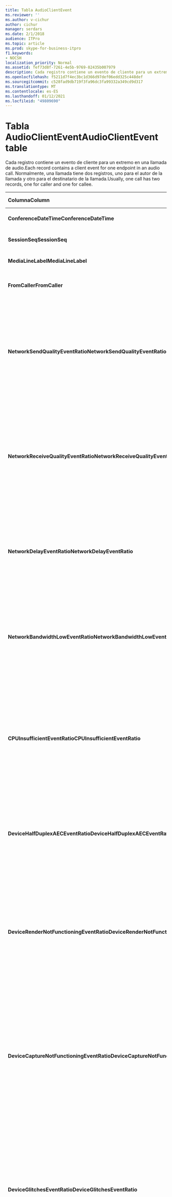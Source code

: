 ```yaml
---
title: Tabla AudioClientEvent
ms.reviewer: ''
ms.author: v-cichur
author: cichur
manager: serdars
ms.date: 2/1/2018
audience: ITPro
ms.topic: article
ms.prod: skype-for-business-itpro
f1.keywords:
- NOCSH
localization_priority: Normal
ms.assetid: fef73d8f-7261-4e5b-9769-82435b007979
description: Cada registro contiene un evento de cliente para un extremo en una llamada de audio. Normalmente, una llamada tiene dos registros, uno para el autor de la llamada y otro para el destinatario de la llamada.
ms.openlocfilehash: f5211d7f4ec3bc1d366d97def06edd325c448def
ms.sourcegitcommit: c528fad9db719f3fa96dc3fa99332a349cd9d317
ms.translationtype: MT
ms.contentlocale: es-ES
ms.lasthandoff: 01/12/2021
ms.locfileid: "49809690"
---
```

# <a name="audioclientevent-table"></a><span data-ttu-id="ed7ad-104">Tabla AudioClientEvent</span><span class="sxs-lookup"><span data-stu-id="ed7ad-104">AudioClientEvent table</span></span>
 
<span data-ttu-id="ed7ad-105">Cada registro contiene un evento de cliente para un extremo en una llamada de audio.</span><span class="sxs-lookup"><span data-stu-id="ed7ad-105">Each record contains a client event for one endpoint in an audio call.</span></span> <span data-ttu-id="ed7ad-106">Normalmente, una llamada tiene dos registros, uno para el autor de la llamada y otro para el destinatario de la llamada.</span><span class="sxs-lookup"><span data-stu-id="ed7ad-106">Usually, one call has two records, one for caller and one for callee.</span></span>
  
|<span data-ttu-id="ed7ad-107">**Columna**</span><span class="sxs-lookup"><span data-stu-id="ed7ad-107">**Column**</span></span>|<span data-ttu-id="ed7ad-108">**Tipo de datos**</span><span class="sxs-lookup"><span data-stu-id="ed7ad-108">**Data Type**</span></span>|<span data-ttu-id="ed7ad-109">**Clave/índice**</span><span class="sxs-lookup"><span data-stu-id="ed7ad-109">**Key/Index**</span></span>|<span data-ttu-id="ed7ad-110">**Detalles**</span><span class="sxs-lookup"><span data-stu-id="ed7ad-110">**Details**</span></span>|
|:-----|:-----|:-----|:-----|
|<span data-ttu-id="ed7ad-111">**ConferenceDateTime**</span><span class="sxs-lookup"><span data-stu-id="ed7ad-111">**ConferenceDateTime**</span></span> <br/> |<span data-ttu-id="ed7ad-112">datetime</span><span class="sxs-lookup"><span data-stu-id="ed7ad-112">datetime</span></span>  <br/> |<span data-ttu-id="ed7ad-113">Principal</span><span class="sxs-lookup"><span data-stu-id="ed7ad-113">Primary</span></span>  <br/> |<span data-ttu-id="ed7ad-114">Referencia de la [tabla MediaLine](medialine-0.md).</span><span class="sxs-lookup"><span data-stu-id="ed7ad-114">Referenced from the [MediaLine table](medialine-0.md).</span></span>  <br/> |
|<span data-ttu-id="ed7ad-115">**SessionSeq**</span><span class="sxs-lookup"><span data-stu-id="ed7ad-115">**SessionSeq**</span></span> <br/> |<span data-ttu-id="ed7ad-116">entero</span><span class="sxs-lookup"><span data-stu-id="ed7ad-116">int</span></span>  <br/> |<span data-ttu-id="ed7ad-117">Principal</span><span class="sxs-lookup"><span data-stu-id="ed7ad-117">Primary</span></span>  <br/> |<span data-ttu-id="ed7ad-118">Referencia de la [tabla MediaLine](medialine-0.md).</span><span class="sxs-lookup"><span data-stu-id="ed7ad-118">Referenced from the [MediaLine table](medialine-0.md).</span></span>  <br/> |
|<span data-ttu-id="ed7ad-119">**MediaLineLabel**</span><span class="sxs-lookup"><span data-stu-id="ed7ad-119">**MediaLineLabel**</span></span> <br/> |<span data-ttu-id="ed7ad-120">tinyint</span><span class="sxs-lookup"><span data-stu-id="ed7ad-120">tinyint</span></span>  <br/> |<span data-ttu-id="ed7ad-121">Principal</span><span class="sxs-lookup"><span data-stu-id="ed7ad-121">Primary</span></span>  <br/> |<span data-ttu-id="ed7ad-122">Referencia de la [tabla MediaLine](medialine-0.md).</span><span class="sxs-lookup"><span data-stu-id="ed7ad-122">Referenced from the [MediaLine table](medialine-0.md).</span></span>  <br/> |
|<span data-ttu-id="ed7ad-123">**FromCaller**</span><span class="sxs-lookup"><span data-stu-id="ed7ad-123">**FromCaller**</span></span> <br/> |<span data-ttu-id="ed7ad-124">bit</span><span class="sxs-lookup"><span data-stu-id="ed7ad-124">bit</span></span>  <br/> |<span data-ttu-id="ed7ad-125">Principal</span><span class="sxs-lookup"><span data-stu-id="ed7ad-125">Primary</span></span>  <br/> |<span data-ttu-id="ed7ad-126">0: datos del destinatario de la llamada</span><span class="sxs-lookup"><span data-stu-id="ed7ad-126">0: Callee's data</span></span>  <br/> <span data-ttu-id="ed7ad-127">1: Datos del autor de la llamada</span><span class="sxs-lookup"><span data-stu-id="ed7ad-127">1: Caller's data</span></span>  <br/> |
|<span data-ttu-id="ed7ad-128">**NetworkSendQualityEventRatio**</span><span class="sxs-lookup"><span data-stu-id="ed7ad-128">**NetworkSendQualityEventRatio**</span></span> <br/> |<span data-ttu-id="ed7ad-129">decimal(5,2)</span><span class="sxs-lookup"><span data-stu-id="ed7ad-129">decimal(5,2)</span></span>  <br/> | <br/> |<span data-ttu-id="ed7ad-130">Porcentaje de sesión en la que se deseó el evento NetworkSendQuality para el estado "Bad".</span><span class="sxs-lookup"><span data-stu-id="ed7ad-130">Percentage of session the NetworkSendQuality event was fired for 'Bad' state.</span></span>  <br/> <span data-ttu-id="ed7ad-131">La calidad de la red en términos de vibración o pérdida de paquetes es grave y afecta a la calidad del audio que se envía.</span><span class="sxs-lookup"><span data-stu-id="ed7ad-131">Network quality in terms of jitter or packet loss is severe and impacting the quality of audio being sent.</span></span>  <br/> |
|<span data-ttu-id="ed7ad-132">**NetworkReceiveQualityEventRatio**</span><span class="sxs-lookup"><span data-stu-id="ed7ad-132">**NetworkReceiveQualityEventRatio**</span></span> <br/> |<span data-ttu-id="ed7ad-133">decimal(5,2)</span><span class="sxs-lookup"><span data-stu-id="ed7ad-133">decimal(5,2)</span></span>  <br/> | <br/> |<span data-ttu-id="ed7ad-134">Porcentaje de sesión en la que se deseó el evento ReceiveSendQuality para el estado "Bad".</span><span class="sxs-lookup"><span data-stu-id="ed7ad-134">Percentage of session the ReceiveSendQuality event was fired for 'Bad' state.</span></span>  <br/> <span data-ttu-id="ed7ad-135">La calidad de la red en términos de vibración o pérdida de paquetes es grave y afecta a la calidad del audio que se recibe.</span><span class="sxs-lookup"><span data-stu-id="ed7ad-135">Network quality in terms of jitter or packet loss is severe and impacting the quality of audio being received.</span></span>  <br/> |
|<span data-ttu-id="ed7ad-136">**NetworkDelayEventRatio**</span><span class="sxs-lookup"><span data-stu-id="ed7ad-136">**NetworkDelayEventRatio**</span></span> <br/> |<span data-ttu-id="ed7ad-137">decimal(5,2)</span><span class="sxs-lookup"><span data-stu-id="ed7ad-137">decimal(5,2)</span></span>  <br/> | <br/> |<span data-ttu-id="ed7ad-138">Porcentaje de sesión en la que se deseó el evento Delay para el estado "Bad".</span><span class="sxs-lookup"><span data-stu-id="ed7ad-138">Percentage of session the Delay event was fired for 'Bad' state.</span></span> <span data-ttu-id="ed7ad-139">La latencia de red es grave y afecta a la experiencia al impedir la comunicación interactiva</span><span class="sxs-lookup"><span data-stu-id="ed7ad-139">Network latency is severe and impacting the experience by preventing interactive communication</span></span>  <br/> |
|<span data-ttu-id="ed7ad-140">**NetworkBandwidthLowEventRatio**</span><span class="sxs-lookup"><span data-stu-id="ed7ad-140">**NetworkBandwidthLowEventRatio**</span></span> <br/> |<span data-ttu-id="ed7ad-141">decimal(5,2)</span><span class="sxs-lookup"><span data-stu-id="ed7ad-141">decimal(5,2)</span></span>  <br/> | <br/> |<span data-ttu-id="ed7ad-142">Porcentaje de sesión en la que se deseó el evento LowBandwidth para el estado "Bad".</span><span class="sxs-lookup"><span data-stu-id="ed7ad-142">Percentage of session the LowBandwidth event was fired for 'Bad' state.</span></span> <span data-ttu-id="ed7ad-143">El ancho de banda disponible no es suficiente para una experiencia de voz aceptable.</span><span class="sxs-lookup"><span data-stu-id="ed7ad-143">The available bandwidth is insufficient for an acceptable voice experience.</span></span>  <br/> |
|<span data-ttu-id="ed7ad-144">**CPUInsufficientEventRatio**</span><span class="sxs-lookup"><span data-stu-id="ed7ad-144">**CPUInsufficientEventRatio**</span></span> <br/> |<span data-ttu-id="ed7ad-145">decimal(5,2)</span><span class="sxs-lookup"><span data-stu-id="ed7ad-145">decimal(5,2)</span></span>  <br/> | <br/> |<span data-ttu-id="ed7ad-146">Porcentaje de sesión en la que se deseó el evento de CPU insuficiente para el estado "Mal".</span><span class="sxs-lookup"><span data-stu-id="ed7ad-146">Percentage of session the insufficient CPU event was fired for 'Bad' state.</span></span> <span data-ttu-id="ed7ad-147">No hay suficientes ciclos de CPU para el procesamiento con las modalidades y aplicaciones actuales en uso.</span><span class="sxs-lookup"><span data-stu-id="ed7ad-147">There are insufficient CPU cycles for processing with the current modalities and applications in use.</span></span> <span data-ttu-id="ed7ad-148">Esto provoca distorsión con el canal de audio.</span><span class="sxs-lookup"><span data-stu-id="ed7ad-148">This causes distortions with the audio channel.</span></span>  <br/> |
|<span data-ttu-id="ed7ad-149">**DeviceHalfDuplexAECEventRatio**</span><span class="sxs-lookup"><span data-stu-id="ed7ad-149">**DeviceHalfDuplexAECEventRatio**</span></span> <br/> |<span data-ttu-id="ed7ad-150">decimal(5,2)</span><span class="sxs-lookup"><span data-stu-id="ed7ad-150">decimal(5,2)</span></span>  <br/> | <br/> |<span data-ttu-id="ed7ad-151">Porcentaje de sesión en la que se deseó el evento DeviceHalfDuplexAEC para el estado "Bad".</span><span class="sxs-lookup"><span data-stu-id="ed7ad-151">Percentage of session the DeviceHalfDuplexAEC event was fired for 'Bad' state.</span></span> <span data-ttu-id="ed7ad-152">Para evitar el eco, el sistema ha entrar en el dúplex medio.</span><span class="sxs-lookup"><span data-stu-id="ed7ad-152">In order to prevent echo, the system has enter half duplex.</span></span>  <br/> |
|<span data-ttu-id="ed7ad-153">**DeviceRenderNotFunctioningEventRatio**</span><span class="sxs-lookup"><span data-stu-id="ed7ad-153">**DeviceRenderNotFunctioningEventRatio**</span></span> <br/> |<span data-ttu-id="ed7ad-154">decimal(5,2)</span><span class="sxs-lookup"><span data-stu-id="ed7ad-154">decimal(5,2)</span></span>  <br/> | <br/> |<span data-ttu-id="ed7ad-155">Porcentaje de sesión en la que se deseó el evento DeviceRenderNotFunctioning para el estado "Bad".</span><span class="sxs-lookup"><span data-stu-id="ed7ad-155">Percentage of session the DeviceRenderNotFunctioning event was fired for 'Bad' state.</span></span> <span data-ttu-id="ed7ad-156">El dispositivo de representación que se usa actualmente para la sesión no funciona correctamente.</span><span class="sxs-lookup"><span data-stu-id="ed7ad-156">The render device currently being used for the session is not functioning correctly.</span></span> <span data-ttu-id="ed7ad-157">Esto puede causar problemas de audio un solo sentido.</span><span class="sxs-lookup"><span data-stu-id="ed7ad-157">This can cause one-way audio issues.</span></span>  <br/> |
|<span data-ttu-id="ed7ad-158">**DeviceCaptureNotFunctioningEventRatio**</span><span class="sxs-lookup"><span data-stu-id="ed7ad-158">**DeviceCaptureNotFunctioningEventRatio**</span></span> <br/> |<span data-ttu-id="ed7ad-159">decimal(5,2)</span><span class="sxs-lookup"><span data-stu-id="ed7ad-159">decimal(5,2)</span></span>  <br/> | <br/> |<span data-ttu-id="ed7ad-160">Porcentaje de sesión en la que se deseó el evento DeviceCaptureNotFunctioning para el estado "Bad".</span><span class="sxs-lookup"><span data-stu-id="ed7ad-160">Percentage of session the DeviceCaptureNotFunctioning event was fired for 'Bad' state.</span></span> <span data-ttu-id="ed7ad-161">El dispositivo de captura que se usa actualmente para la sesión no funciona correctamente.</span><span class="sxs-lookup"><span data-stu-id="ed7ad-161">The capture device currently being used for the session is not functioning correctly.</span></span> <span data-ttu-id="ed7ad-162">Esto puede causar problemas de audio un solo sentido.</span><span class="sxs-lookup"><span data-stu-id="ed7ad-162">This can cause one-way audio issues.</span></span>  <br/> |
|<span data-ttu-id="ed7ad-163">**DeviceGlitchesEventRatio**</span><span class="sxs-lookup"><span data-stu-id="ed7ad-163">**DeviceGlitchesEventRatio**</span></span> <br/> |<span data-ttu-id="ed7ad-164">decimal(5,2)</span><span class="sxs-lookup"><span data-stu-id="ed7ad-164">decimal(5,2)</span></span>  <br/> | <br/> |<span data-ttu-id="ed7ad-165">Porcentaje de sesión en la que se deseó el evento DeviceGlitches para el estado "Bad".</span><span class="sxs-lookup"><span data-stu-id="ed7ad-165">Percentage of session the DeviceGlitches event was fired for 'Bad' state.</span></span> <span data-ttu-id="ed7ad-166">Hay problemas graves en la representación de audio que causan distorsión.</span><span class="sxs-lookup"><span data-stu-id="ed7ad-166">There are severe glitches in the rendering of audio which is causing distortions.</span></span> <span data-ttu-id="ed7ad-167">Estos problemas pueden deberse a problemas de controladores, llamadas a procedimiento diferidos (controladores) y un uso elevado de CPU.</span><span class="sxs-lookup"><span data-stu-id="ed7ad-167">These glitches can be caused by driver issues, deferred procedure calls (DPC) storm (drivers), and high CPU usage.</span></span>  <br/> |
|<span data-ttu-id="ed7ad-168">**DeviceLowSNREventRatio**</span><span class="sxs-lookup"><span data-stu-id="ed7ad-168">**DeviceLowSNREventRatio**</span></span> <br/> |<span data-ttu-id="ed7ad-169">decimal(5,2)</span><span class="sxs-lookup"><span data-stu-id="ed7ad-169">decimal(5,2)</span></span>  <br/> | <br/> |<span data-ttu-id="ed7ad-170">Porcentaje de sesión en la que se deseó el evento DeviceLowSNR para el estado "Bad".</span><span class="sxs-lookup"><span data-stu-id="ed7ad-170">Percentage of session the DeviceLowSNR event was fired for 'Bad' state.</span></span> <span data-ttu-id="ed7ad-171">La calidad de captura es muy mala, ya sea muy ruidoso o el usuario está hablando demasiado lejos del micrófono.</span><span class="sxs-lookup"><span data-stu-id="ed7ad-171">The capture quality is very poor, either very noisy or user is talking too far away from the microphone.</span></span> <span data-ttu-id="ed7ad-172">Esto provocará distorsión.</span><span class="sxs-lookup"><span data-stu-id="ed7ad-172">This will cause distortions.</span></span>  <br/> |
|<span data-ttu-id="ed7ad-173">**DeviceLowSpeechLevelEventRatio**</span><span class="sxs-lookup"><span data-stu-id="ed7ad-173">**DeviceLowSpeechLevelEventRatio**</span></span> <br/> |<span data-ttu-id="ed7ad-174">decimal(5,2)</span><span class="sxs-lookup"><span data-stu-id="ed7ad-174">decimal(5,2)</span></span>  <br/> | <br/> |<span data-ttu-id="ed7ad-175">Porcentaje de sesión en la que se deseó el evento DeviceLowSpeechLevel para el estado "Bad".</span><span class="sxs-lookup"><span data-stu-id="ed7ad-175">Percentage of session the DeviceLowSpeechLevel event was fired for 'Bad' state.</span></span> <span data-ttu-id="ed7ad-176">El nivel de voz del usuario es demasiado bajo y el sistema no puede aumentarlo más.</span><span class="sxs-lookup"><span data-stu-id="ed7ad-176">User's speech level is too low and the system cannot increase it any further.</span></span> <span data-ttu-id="ed7ad-177">Esto puede causar distorsión o se percibe como audio un solo sentido.</span><span class="sxs-lookup"><span data-stu-id="ed7ad-177">This can either cause distortions or perceived as one-way audio.</span></span>  <br/> |
|<span data-ttu-id="ed7ad-178">**DeviceClippingEventRatio**</span><span class="sxs-lookup"><span data-stu-id="ed7ad-178">**DeviceClippingEventRatio**</span></span> <br/> |<span data-ttu-id="ed7ad-179">Decimal(5,2)</span><span class="sxs-lookup"><span data-stu-id="ed7ad-179">Decimal(5,2)</span></span>  <br/> | <br/> |<span data-ttu-id="ed7ad-180">Porcentaje de sesión en la que se deseó el evento DeviceClipping para el estado "Bad".</span><span class="sxs-lookup"><span data-stu-id="ed7ad-180">Percentage of session the DeviceClipping event was fired for 'Bad' state.</span></span>  <br/> <span data-ttu-id="ed7ad-181">Cuando la voz de extremo cercano recorta el micrófono, el extremo oirá la distorsión debido al recorte.</span><span class="sxs-lookup"><span data-stu-id="ed7ad-181">When near-end speech clips the microphone, far-end hears distortion due to clipping.</span></span> <span data-ttu-id="ed7ad-182">Es importante evitar el recorte de micrófonos de extremo cercano.</span><span class="sxs-lookup"><span data-stu-id="ed7ad-182">It is important to avoid near-end microphone clipping.</span></span>  <br/> |
|<span data-ttu-id="ed7ad-183">**DeviceEchoEventRatio**</span><span class="sxs-lookup"><span data-stu-id="ed7ad-183">**DeviceEchoEventRatio**</span></span> <br/> |<span data-ttu-id="ed7ad-184">decimal(5,2)</span><span class="sxs-lookup"><span data-stu-id="ed7ad-184">decimal(5,2)</span></span>  <br/> | <br/> |<span data-ttu-id="ed7ad-185">Porcentaje de sesión en la que se deseó el evento DeviceEchoEvent para el estado "Bad".</span><span class="sxs-lookup"><span data-stu-id="ed7ad-185">Percentage of session the DeviceEchoEvent event was fired for 'Bad' state.</span></span> <span data-ttu-id="ed7ad-186">El dispositivo o la configuración está provocando eco más allá de la capacidad del sistema para compensarlo.</span><span class="sxs-lookup"><span data-stu-id="ed7ad-186">Device or setup is causing echo beyond the ability of the system to compensate.</span></span>  <br/> |
|<span data-ttu-id="ed7ad-187">**DeviceNearEndToEchoRatioEventRatio**</span><span class="sxs-lookup"><span data-stu-id="ed7ad-187">**DeviceNearEndToEchoRatioEventRatio**</span></span> <br/> |<span data-ttu-id="ed7ad-188">decimal(5,2)</span><span class="sxs-lookup"><span data-stu-id="ed7ad-188">decimal(5,2)</span></span>  <br/> | <br/> |<span data-ttu-id="ed7ad-189">Porcentaje de sesión en la que se deseó el evento DeviceNearEndToEchoRatio para el estado "Bad".</span><span class="sxs-lookup"><span data-stu-id="ed7ad-189">Percentage of session the DeviceNearEndToEchoRatio event was fired for 'Bad' state.</span></span> <span data-ttu-id="ed7ad-190">La voz del usuario es demasiado baja en comparación con el eco que se captura, lo que afecta a la experiencia de los usuarios porque limita lo fácil que es interrumpir a un usuario.</span><span class="sxs-lookup"><span data-stu-id="ed7ad-190">The user's speech is too low compared to the echo being captured which impacts the users experience because it limits how easy it is to interrupt a user.</span></span> <span data-ttu-id="ed7ad-191">Reduzca el volumen del altavoz, mueva el micrófono más cerca del hablante.</span><span class="sxs-lookup"><span data-stu-id="ed7ad-191">Reduce speaker volume, move the microphone closer to the talker.</span></span>  <br/> |
|<span data-ttu-id="ed7ad-192">**DeviceMultipleEndpointsEventCount**</span><span class="sxs-lookup"><span data-stu-id="ed7ad-192">**DeviceMultipleEndpointsEventCount**</span></span> <br/> |<span data-ttu-id="ed7ad-193">entero</span><span class="sxs-lookup"><span data-stu-id="ed7ad-193">int</span></span>  <br/> ||<span data-ttu-id="ed7ad-194">Número de veces durante la sesión que el evento DeviceMultipleEndpoints se ha desencadenado para el estado "Bad".</span><span class="sxs-lookup"><span data-stu-id="ed7ad-194">Number of times during session the DeviceMultipleEndpoints event was fired for 'Bad' state.</span></span> <span data-ttu-id="ed7ad-195">Se detectaron varios puntos de conexión de audio en la misma sesión y el sistema ha compensado al reducir el volumen de representación.</span><span class="sxs-lookup"><span data-stu-id="ed7ad-195">Multiple audio endpoints in the same session detected and the system has compensated by reducing render volume.</span></span>  <br/> |
|<span data-ttu-id="ed7ad-196">**DeviceHowlingEventCount**</span><span class="sxs-lookup"><span data-stu-id="ed7ad-196">**DeviceHowlingEventCount**</span></span> <br/> |<span data-ttu-id="ed7ad-197">entero</span><span class="sxs-lookup"><span data-stu-id="ed7ad-197">int</span></span>  <br/> | <br/> |<span data-ttu-id="ed7ad-198">Número de veces durante la sesión que el evento DeviceHowlingEvent se ha desencadenado para el estado "Bad".</span><span class="sxs-lookup"><span data-stu-id="ed7ad-198">Number of times during session the DeviceHowlingEvent event was fired for 'Bad' state.</span></span> <span data-ttu-id="ed7ad-199">Se detectó un bucle de comentarios de audio (causado por varios puntos de conexión que comparten la ruta de acceso de audio).</span><span class="sxs-lookup"><span data-stu-id="ed7ad-199">Audio feedback loop detected (caused by multiple endpoints sharing audio path).</span></span>  <br/> |
|<span data-ttu-id="ed7ad-200">**DeviceRenderZeroVolumeEventRatio**</span><span class="sxs-lookup"><span data-stu-id="ed7ad-200">**DeviceRenderZeroVolumeEventRatio**</span></span> <br/> |<span data-ttu-id="ed7ad-201">decimal(5,2)</span><span class="sxs-lookup"><span data-stu-id="ed7ad-201">decimal(5,2)</span></span>  <br/> ||<span data-ttu-id="ed7ad-202">Porcentaje de sesión en la que se deseó el evento DeviceRenderZeroVolume por estar en estado "Mal".</span><span class="sxs-lookup"><span data-stu-id="ed7ad-202">Percentage of session the DeviceRenderZeroVolume event was fired for being in the "Bad' state.</span></span> <span data-ttu-id="ed7ad-203">El dispositivo de representación se estableció en cero volumen.</span><span class="sxs-lookup"><span data-stu-id="ed7ad-203">The render device was set to zero volume.</span></span>  <br/> <span data-ttu-id="ed7ad-204">Esta columna se introdujo en Microsoft Lync Server 2013.</span><span class="sxs-lookup"><span data-stu-id="ed7ad-204">This column was introduced in Microsoft Lync Server 2013.</span></span>  <br/> |
|<span data-ttu-id="ed7ad-205">**DeviceRenderMuteEventRatio**</span><span class="sxs-lookup"><span data-stu-id="ed7ad-205">**DeviceRenderMuteEventRatio**</span></span> <br/> |<span data-ttu-id="ed7ad-206">decimal(5,2)</span><span class="sxs-lookup"><span data-stu-id="ed7ad-206">decimal(5,2)</span></span>  <br/> ||<span data-ttu-id="ed7ad-207">Porcentaje de sesión en la que se deseó el evento DeviceRenderMute por estar en estado "Mal".</span><span class="sxs-lookup"><span data-stu-id="ed7ad-207">Percentage of session the DeviceRenderMute event was fired for being in the "Bad' state.</span></span> <span data-ttu-id="ed7ad-208">Se ha silenciado el dispositivo de representación.</span><span class="sxs-lookup"><span data-stu-id="ed7ad-208">The render device was muted.</span></span>  <br/> <span data-ttu-id="ed7ad-209">Esta columna se introdujo en Microsoft Lync Server 2013.</span><span class="sxs-lookup"><span data-stu-id="ed7ad-209">This column was introduced in Microsoft Lync Server 2013.</span></span>  <br/> |
   

